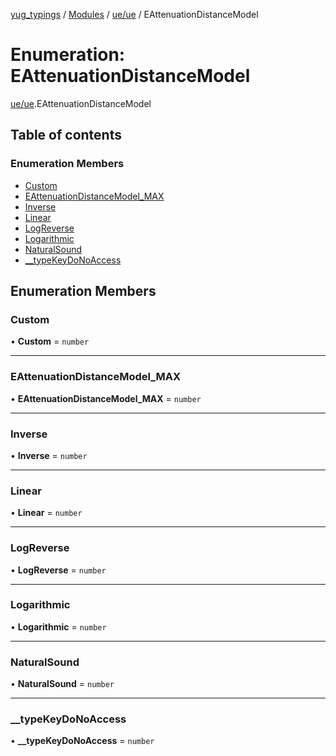 [yug_typings](../README.md) / [Modules](../modules.md) / [ue/ue](../modules/ue_ue.md) / EAttenuationDistanceModel

# Enumeration: EAttenuationDistanceModel

[ue/ue](../modules/ue_ue.md).EAttenuationDistanceModel

## Table of contents

### Enumeration Members

- [Custom](ue_ue.EAttenuationDistanceModel.md#custom)
- [EAttenuationDistanceModel\_MAX](ue_ue.EAttenuationDistanceModel.md#eattenuationdistancemodel_max)
- [Inverse](ue_ue.EAttenuationDistanceModel.md#inverse)
- [Linear](ue_ue.EAttenuationDistanceModel.md#linear)
- [LogReverse](ue_ue.EAttenuationDistanceModel.md#logreverse)
- [Logarithmic](ue_ue.EAttenuationDistanceModel.md#logarithmic)
- [NaturalSound](ue_ue.EAttenuationDistanceModel.md#naturalsound)
- [\_\_typeKeyDoNoAccess](ue_ue.EAttenuationDistanceModel.md#__typekeydonoaccess)

## Enumeration Members

### Custom

• **Custom** = `number`

___

### EAttenuationDistanceModel\_MAX

• **EAttenuationDistanceModel\_MAX** = `number`

___

### Inverse

• **Inverse** = `number`

___

### Linear

• **Linear** = `number`

___

### LogReverse

• **LogReverse** = `number`

___

### Logarithmic

• **Logarithmic** = `number`

___

### NaturalSound

• **NaturalSound** = `number`

___

### \_\_typeKeyDoNoAccess

• **\_\_typeKeyDoNoAccess** = `number`
